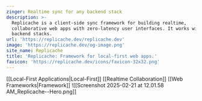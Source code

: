 ```yaml
---
zinger: Realtime sync for any backend stack
description: >-
  Replicache is a client-side sync framework for building realtime,
  collaborative web apps with zero-latency user interfaces. It works with most
  backend stacks.
url: 'https://replicache.dev/replicache.dev'
image: 'https://replicache.dev/og-image.png'
site_name: Replicache
title: 'Replicache: Framework for local-first web apps.'
favicon: 'https://replicache.dev/icons/favicon-32x32.png'
---
```

[[Local-First Applications|Local-First]]
[[Realtime Collaboration]]
[[Web Frameworks|Framework]]
![[Screenshot 2025-02-21 at 12.01.58 AM_Replicache--Hero.png]]
